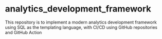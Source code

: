 # analytics_development_framework
This repository is to implement a modern analytics development framework using SQL as the templating language, with CI/CD using GitHub repositories and GitHub Action
